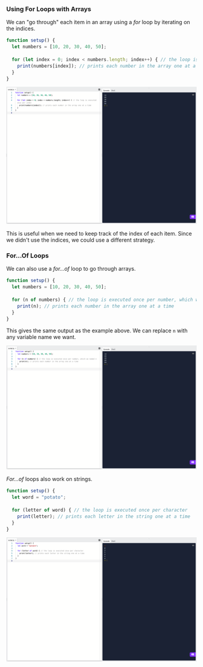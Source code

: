 ### Using For Loops with Arrays

We can "go through" each item in an array using a *for* loop by iterating on the indices.

```js
function setup() {
  let numbers = [10, 20, 30, 40, 50]; 

  for (let index = 0; index < numbers.length; index++) { // the loop is executed once per index
    print(numbers[index]); // prints each number in the array one at a time
  }
}
```

![](../../Images/For_Loop1.png)

This is useful when we need to keep track of the index of each item. Since we didn't use the indices, we could use a different strategy.

### For...Of Loops

We can also use a *for...of* loop to go through arrays.

```js
function setup() {
  let numbers = [10, 20, 30, 40, 50]; 

  for (n of numbers) { // the loop is executed once per number, which we named n
    print(n); // prints each number in the array one at a time
  }
}
```
This gives the same output as the example above. We can replace `n` with any variable name we want.

![](../../Images/For_Of_Loop_1.png)

*For...of* loops also work on strings.

```js
function setup() {
  let word = "potato";

  for (letter of word) { // the loop is executed once per character 
    print(letter); // prints each letter in the string one at a time
  }
}
```

![](../../Images/For_Of_Loop_2.png)

